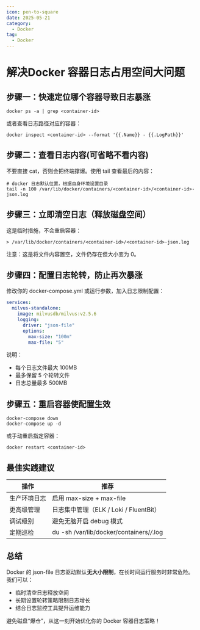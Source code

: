 ```yaml
---
icon: pen-to-square
date: 2025-05-21
category:
  - Docker
tag:
  - Docker
---
```

# 解决Docker 容器日志占用空间大问题


## 步骤一：快速定位哪个容器导致日志暴涨
```shell
docker ps -a | grep <container-id>
```
或者查看日志路径对应的容器：
```shell
docker inspect <container-id> --format '{{.Name}} - {{.LogPath}}'
```

## 步骤二：查看日志内容(可省略不看内容)
不要直接 cat，否则会把终端撑爆。使用 tail 查看最后的内容：
```shell
# docker 日志默认位置，根据自身环境设置目录
tail -n 100 /var/lib/docker/containers/<container-id>/<container-id>-json.log
```
## 步骤三：立即清空日志（释放磁盘空间）
这是临时措施，不会重启容器：
```shell
> /var/lib/docker/containers/<container-id>/<container-id>-json.log
```
注意：这是将文件内容置空，文件仍存在但大小变为 0。

## 步骤四：配置日志轮转，防止再次暴涨
修改你的 docker-compose.yml 或运行参数，加入日志限制配置：
```yaml
services:
  milvus-standalone:
    image: milvusdb/milvus:v2.5.6
    logging:
      driver: "json-file"
      options:
        max-size: "100m"
        max-file: "5"
```
说明：
* 每个日志文件最大 100MB
* 最多保留 5 个轮转文件
* 日志总量最多 500MB

## 步骤五：重启容器使配置生效
```shell
docker-compose down
docker-compose up -d
```
或手动重启指定容器：
```shell
docker restart <container-id>
```
## 最佳实践建议
|  操作 | 推荐  |
|---|---|
|  生产环境日志 |  启用 max-size + max-file |
| 更高级管理  |  日志集中管理（ELK / Loki / FluentBit） |
|  调试级别 | 避免无脑开启 debug 模式  |
|  定期巡检 | du -sh /var/lib/docker/containers/*/*.log  |

## 总结
Docker 的 json-file 日志驱动默认**无大小限制**，在长时间运行服务时非常危险。我们可以：
* 临时清空日志释放空间
* 长期设置轮转策略限制日志增长
* 结合日志监控工具提升运维能力

避免磁盘“爆仓”，从这一刻开始优化你的 Docker 容器日志策略！
